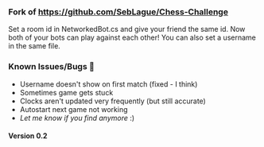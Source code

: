 ### Fork of https://github.com/SebLague/Chess-Challenge
Set a room id in NetworkedBot.cs and give your friend the same id. Now both of your bots can play against each other!
You can also set a username in the same file.

### Known Issues/Bugs 🐞
  - Username doesn't show on first match (fixed - I think)
  - Sometimes game gets stuck
  - Clocks aren't updated very frequently (but still accurate)
  - Autostart next game not working
  - _Let me know if you find anymore_ :)

#### Version 0.2
